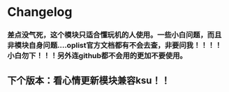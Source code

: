 # Changelog

### 差点没气死，这个模块只适合懂玩机的人使用。一些小白问题，而且非模块自身问题....oplist官方文档都有不会去查，非要问我！！！！小白勿下！！！另外连github都不会用的更加不要使用。


## 下个版本：看心情更新模块兼容ksu！！